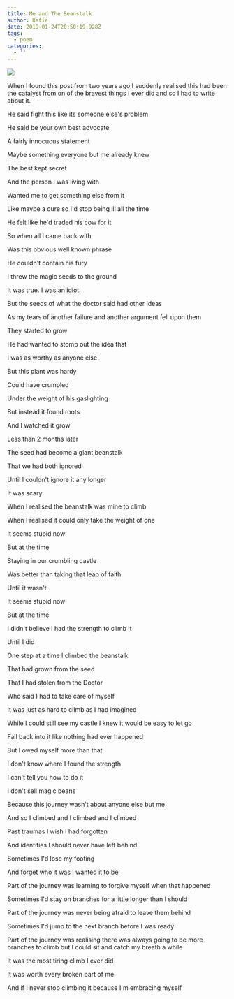 ```yaml
---
title: Me and The Beanstalk
author: Katie
date: 2019-01-24T20:50:19.928Z
tags:
  - poem
categories:
  - ''
---
```

![](/img/blog/whatsapp-image-2019-01-15-at-08.33.30.jpeg)

When I found this post from two years ago I suddenly realised this had been the catalyst from on of the bravest things I ever did and so I had to write about it.



He said fight this like its someone else's problem

He said be your own best advocate

A fairly innocuous statement

Maybe something everyone but me already knew

The best kept secret

And the person I was living with 

Wanted me to get something else from it

Like maybe a cure so I'd stop being ill all the time

He felt like he'd traded his cow for it

So when all I came back with

Was this obvious well known phrase

He couldn't contain his fury

I threw the magic seeds to the ground

It was true. I was an idiot.

But the seeds of what the doctor said had other ideas

As my tears of another failure and another argument fell upon them 

They started to grow

He had wanted to stomp out the idea that

I was as worthy as anyone else

But this plant was hardy

Could have crumpled

Under the weight of his gaslighting 

But instead it found roots

And I watched it grow

Less than 2 months later

The seed had become a giant beanstalk

That we had both ignored

Until I couldn't ignore it any longer 

It was scary

When I realised the beanstalk was mine to climb 

When I realised it could only take the weight of one

It seems stupid now

But at the time

Staying in our crumbling castle

Was better than taking that leap of faith 

Until it wasn't

It seems stupid now

But at the time

I didn't believe I had the strength to climb it

Until I did

One step at a time I climbed the beanstalk

That had grown from the seed

That I had stolen from the Doctor

Who said I had to take care of myself 

It was just as hard to climb as I had imagined

While I could still see my castle I knew it would be easy to let go

Fall back into it like nothing had ever happened

But I owed myself more than that

I don't know where I found the strength 

I can't tell you how to do it

I don't sell magic beans

Because this journey wasn't about anyone else but me

And so I climbed and I climbed and I climbed

Past traumas I wish I had forgotten 

And identities I should never have left behind

Sometimes I'd lose my footing

And forget who it was I wanted it to be

Part of the journey was learning to forgive myself when that happened 

Sometimes I'd stay on branches for a little longer than I should 

Part of the journey was never being afraid to leave them behind

Sometimes I'd jump to the next branch before I was ready

Part of the journey was realising there was always going to be more branches to climb but I could sit and catch my breath a while

It was the most tiring climb I ever did

It was worth every broken part of me

And if I never stop climbing it because I'm embracing myself
